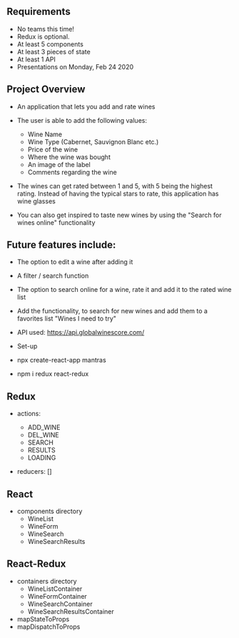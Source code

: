 ## Requirements
- No teams this time!
- Redux is optional.
- At least 5 components
- At least 3 pieces of state
- At least 1 API
- Presentations on Monday, Feb 24 2020

## Project Overview
- An application that lets you add and rate wines
- The user is able to add the following values:
    - Wine Name
    - Wine Type (Cabernet, Sauvignon Blanc etc.)
    - Price of the wine
    - Where the wine was bought
    - An image of the label
    - Comments regarding the wine 
- The wines can get rated between 1 and 5, with 5 being the highest rating. Instead of having the typical stars to rate, this application has wine glasses

- You can also get inspired to taste new wines by using the "Search for wines online" functionality

## Future features include:
- The option to edit a wine after adding it
- A filter / search function
- The option to search online for a wine, rate it and add it to the rated wine list
- Add the functionality, to search for new wines and add them to a favorites list "Wines I need to try"

- API used: https://api.globalwinescore.com/

- Set-up
- npx create-react-app mantras
- npm i redux react-redux

## Redux

- actions:
    - ADD_WINE
    - DEL_WINE
    - SEARCH
    - RESULTS
    - LOADING

- reducers:
    []

## React

- components directory
    - WineList
    - WineForm
    - WineSearch
    - WineSearchResults 
  
## React-Redux
- containers directory
    - WineListContainer
    - WineFormContainer
    - WineSearchContainer
    - WineSearchResultsContainer
- mapStateToProps
- mapDispatchToProps    
